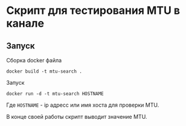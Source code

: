 # Скрипт для тестирования MTU в канале

## Запуск

Сборка docker файла

```
docker build -t mtu-search .
```

Запуск

```
docker run -d -t mtu-search HOSTNAME
```

Где `HOSTNAME` - ip адресс или имя хоста для проверки MTU.

В конце своей работы скрипт выводит значение MTU.
